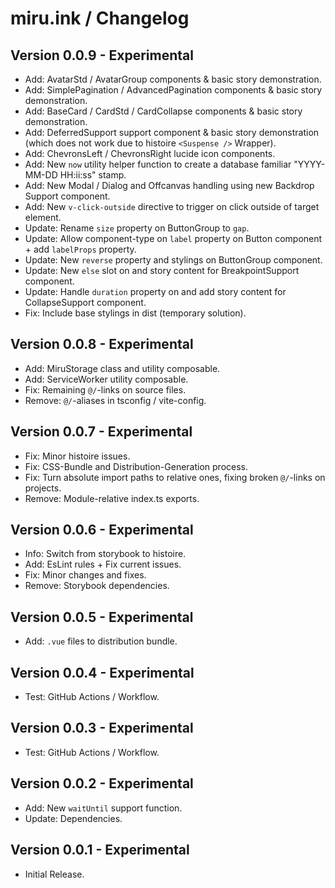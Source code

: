miru.ink / Changelog
====================

## Version 0.0.9 - Experimental
- Add: AvatarStd / AvatarGroup components & basic story demonstration.
- Add: SimplePagination / AdvancedPagination components & basic story demonstration.
- Add: BaseCard / CardStd / CardCollapse components & basic story demonstration.
- Add: DeferredSupport support component & basic story demonstration (which does not work due to histoire `<Suspense />` Wrapper).
- Add: ChevronsLeft / ChevronsRight lucide icon components.
- Add: New `now` utility helper function to create a database familiar "YYYY-MM-DD HH:ii:ss" stamp.
- Add: New Modal / Dialog and Offcanvas handling using new Backdrop Support component.
- Add: New `v-click-outside` directive to trigger on click outside of target element.
- Update: Rename `size` property on ButtonGroup to `gap`.
- Update: Allow component-type on `label` property on Button component + add `labelProps` property.
- Update: New `reverse` property and stylings on ButtonGroup component.
- Update: New `else` slot on and story content for BreakpointSupport component.
- Update: Handle `duration` property on and add story content for CollapseSupport component.
- Fix: Include base stylings in dist (temporary solution).

## Version 0.0.8 - Experimental
- Add: MiruStorage class and utility composable.
- Add: ServiceWorker utility composable.
- Fix: Remaining `@/`-links on source files.
- Remove: `@/`-aliases in tsconfig / vite-config.

## Version 0.0.7 - Experimental
- Fix: Minor histoire issues.
- Fix: CSS-Bundle and Distribution-Generation process.
- Fix: Turn absolute import paths to relative ones, fixing broken `@/`-links on projects.
- Remove: Module-relative index.ts exports.

## Version 0.0.6 - Experimental
- Info: Switch from storybook to histoire.
- Add: EsLint rules + Fix current issues.
- Fix: Minor changes and fixes.
- Remove: Storybook dependencies.

## Version 0.0.5 - Experimental
- Add: `.vue` files to distribution bundle.

## Version 0.0.4 - Experimental
- Test: GitHub Actions / Workflow.

## Version 0.0.3 - Experimental
- Test: GitHub Actions / Workflow.

## Version 0.0.2 - Experimental
- Add: New `waitUntil` support function.
- Update: Dependencies.

## Version 0.0.1 - Experimental
- Initial Release.
